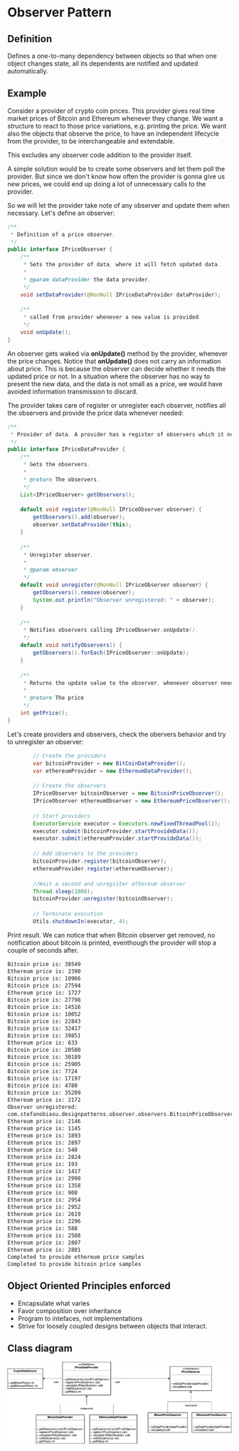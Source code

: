 
# Observer Pattern

## Definition

Defines a one-to-many dependency between objects so that when one object changes state, all its dependents are notified 
and updated automatically.

## Example

Consider a provider of crypto coin prices. This provider gives real time market prices of Bitcoin and Ethereum whenever they 
change. We want a structure to react to those price variations, e.g. printing the price. We want also the objects that 
observe the price, to have an independent lifecycle from the provider, to be interchangeable and extendable.

This excludes any observer code addition to the provider itself. 

A simple solution would be to create some observers and let them
poll the provider. But since we don't know how often the provider is gonna give us new prices, we could end up doing a 
lot of unnecessary calls to the provider.

So we will let the provider take note of any observer and update them when necessary.
 Let's define an observer:
```java
/**
 * Definition of a price observer.
 */
public interface IPriceObserver {
    /**
     * Sets the provider of data, where it will fetch updated data.
     *
     * @param dataProvider the data provider.
     */
    void setDataProvider(@NonNull IPriceDataProvider dataProvider);

    /**
     * called from provider whenever a new value is provided.
     */
    void onUpdate();
}
```

An observer gets waked via **onUpdate()** method by the provider, whenever the price changes. Notice that **onUpdate()** 
does not carry an information about price. This is because the observer can decide whether it needs the updated price
or not. In a situation where the observer has no way to present the new data, and the data is not small as a price, we 
would have avoided information transmission to discard.

The provider takes care of register or unregister each observer, notifies all the observers and provide the price data 
whenever needed: 

```java
/**
 * Provider of data. A provider has a register of observers which it notifies at a specific pace.
 */
public interface IPriceDataProvider {
    /**
     * Gets the observers.
     *
     * @return The observers.
     */
    List<IPriceObserver> getObservers();

    default void register(@NonNull IPriceObserver observer) {
        getObservers().add(observer);
        observer.setDataProvider(this);
    }

    /**
     * Unregister observer.
     *
     * @param observer
     */
    default void unregister(@NonNull IPriceObserver observer) {
        getObservers().remove(observer);
        System.out.println("Observer unregistered: " + observer);
    }

    /**
     * Notifies observers calling IPriceObserver.onUpdate().
     */
    default void notifyObservers() {
        getObservers().forEach(IPriceObserver::onUpdate);
    }

    /**
     * Returns the update value to the observer, whenever observer needs it.
     *
     * @return The price
     */
    int getPrice();
}
```

Let's create providers and observers, check the obervers behavior and try to unregister an observer:  

```java
        // Create the providers
        var bitcoinProvider = new BitCoinDataProvider();
        var ethereumProvider = new EthereumDataProvider();

        // Create the observers
        IPriceObserver bitcoinObserver = new BitcoinPriceObserver();
        IPriceObserver ethereumObserver = new EthereumPriceObserver();

        // Start providers
        ExecutorService executor = Executors.newFixedThreadPool(2);
        executor.submit(bitcoinProvider.startProvideData());
        executor.submit(ethereumProvider.startProvideData());

        // Add observers to the providers
        bitcoinProvider.register(bitcoinObserver);
        ethereumProvider.register(ethereumObserver);

        //Wait a second and unregister ethereum observer
        Thread.sleep(1000);
        bitcoinProvider.unregister(bitcoinObserver);

        // Terminate execution
        Utils.shutdownIn(executor, 4);
```

Print result. We can notice that when Bitcoin observer get removed, no notification about bitcoin is printed, eventhough
the provider will stop a couple of seconds after.

```
Bitcoin price is: 38549
Ethereum price is: 2390
Bitcoin price is: 10966
Bitcoin price is: 27594
Ethereum price is: 1727
Bitcoin price is: 27798
Bitcoin price is: 14516
Bitcoin price is: 10052
Bitcoin price is: 22843
Bitcoin price is: 32417
Bitcoin price is: 39851
Ethereum price is: 633
Bitcoin price is: 20580
Bitcoin price is: 30189
Bitcoin price is: 25905
Bitcoin price is: 7724
Bitcoin price is: 17197
Bitcoin price is: 4780
Bitcoin price is: 35209
Ethereum price is: 2172
Observer unregistered: com.stefanobiasu.designpatterns.observer.observers.BitcoinPriceObserver@1a407d53
Ethereum price is: 2146
Ethereum price is: 1145
Ethereum price is: 1893
Ethereum price is: 2897
Ethereum price is: 540
Ethereum price is: 2824
Ethereum price is: 193
Ethereum price is: 1417
Ethereum price is: 2998
Ethereum price is: 1358
Ethereum price is: 908
Ethereum price is: 2954
Ethereum price is: 2952
Ethereum price is: 2619
Ethereum price is: 2296
Ethereum price is: 588
Ethereum price is: 2508
Ethereum price is: 2807
Ethereum price is: 2801
Completed to provide ethereum price samples
Completed to provide bitcoin price samples

```
## Object Oriented Principles enforced

* Encapsulate what varies
* Favor composition over inheritance
* Program to intefaces, not implementations
* Strive for loosely coupled designs between objects that interact.

## Class diagram

![alt text](./etc/observer.png "Observer")

